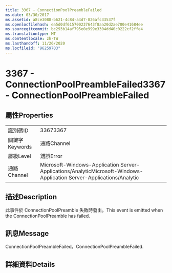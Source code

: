 ```yaml
---
title: 3367 - ConnectionPoolPreambleFailed
ms.date: 03/30/2017
ms.assetid: a8ce3088-b621-4c84-a4d7-826afc33537f
ms.openlocfilehash: ea5d0df615700237643f8aa20d2ae700e41684ee
ms.sourcegitcommit: bc293b14af795e0e999e3304dd40c0222cf2ffe4
ms.translationtype: MT
ms.contentlocale: zh-TW
ms.lasthandoff: 11/26/2020
ms.locfileid: "96259703"
---
```

# <a name="3367---connectionpoolpreamblefailed"></a><span data-ttu-id="cc74d-102">3367 - ConnectionPoolPreambleFailed</span><span class="sxs-lookup"><span data-stu-id="cc74d-102">3367 - ConnectionPoolPreambleFailed</span></span>

## <a name="properties"></a><span data-ttu-id="cc74d-103">屬性</span><span class="sxs-lookup"><span data-stu-id="cc74d-103">Properties</span></span>  
  
|||  
|-|-|  
|<span data-ttu-id="cc74d-104">識別碼</span><span class="sxs-lookup"><span data-stu-id="cc74d-104">ID</span></span>|<span data-ttu-id="cc74d-105">3367</span><span class="sxs-lookup"><span data-stu-id="cc74d-105">3367</span></span>|  
|<span data-ttu-id="cc74d-106">關鍵字</span><span class="sxs-lookup"><span data-stu-id="cc74d-106">Keywords</span></span>|<span data-ttu-id="cc74d-107">通路</span><span class="sxs-lookup"><span data-stu-id="cc74d-107">Channel</span></span>|  
|<span data-ttu-id="cc74d-108">層級</span><span class="sxs-lookup"><span data-stu-id="cc74d-108">Level</span></span>|<span data-ttu-id="cc74d-109">錯誤</span><span class="sxs-lookup"><span data-stu-id="cc74d-109">Error</span></span>|  
|<span data-ttu-id="cc74d-110">通路</span><span class="sxs-lookup"><span data-stu-id="cc74d-110">Channel</span></span>|<span data-ttu-id="cc74d-111">Microsoft-Windows-Application Server-Applications/Analytic</span><span class="sxs-lookup"><span data-stu-id="cc74d-111">Microsoft-Windows-Application Server-Applications/Analytic</span></span>|  
  
## <a name="description"></a><span data-ttu-id="cc74d-112">描述</span><span class="sxs-lookup"><span data-stu-id="cc74d-112">Description</span></span>  

 <span data-ttu-id="cc74d-113">此事件於 ConnectionPoolPreamble 失敗時發出。</span><span class="sxs-lookup"><span data-stu-id="cc74d-113">This event is emitted when the ConnectionPoolPreamble has failed.</span></span>  
  
## <a name="message"></a><span data-ttu-id="cc74d-114">訊息</span><span class="sxs-lookup"><span data-stu-id="cc74d-114">Message</span></span>  

 <span data-ttu-id="cc74d-115">ConnectionPoolPreambleFailed。</span><span class="sxs-lookup"><span data-stu-id="cc74d-115">ConnectionPoolPreambleFailed.</span></span>  
  
## <a name="details"></a><span data-ttu-id="cc74d-116">詳細資料</span><span class="sxs-lookup"><span data-stu-id="cc74d-116">Details</span></span>
